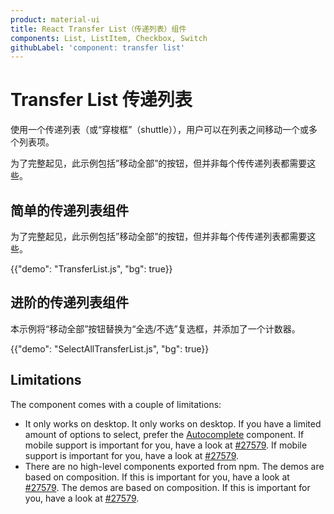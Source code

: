 ```yaml
---
product: material-ui
title: React Transfer List（传递列表）组件
components: List, ListItem, Checkbox, Switch
githubLabel: 'component: transfer list'
---
```


# Transfer List 传递列表

<p class="description">使用一个传递列表（或“穿梭框”（shuttle）），用户可以在列表之间移动一个或多个列表项。</p>

为了完整起见，此示例包括”移动全部”的按钮，但并非每个传传递列表都需要这些。

## 简单的传递列表组件

为了完整起见，此示例包括”移动全部”的按钮，但并非每个传传递列表都需要这些。

{{"demo": "TransferList.js", "bg": true}}

## 进阶的传递列表组件

本示例将“移动全部”按钮替换为“全选/不选”复选框，并添加了一个计数器。

{{"demo": "SelectAllTransferList.js", "bg": true}}

## Limitations

The component comes with a couple of limitations:

- It only works on desktop. It only works on desktop. If you have a limited amount of options to select, prefer the [Autocomplete](/material-ui/react-autocomplete/#multiple-values) component. If mobile support is important for you, have a look at [#27579](https://github.com/mui/material-ui/issues/27579). If mobile support is important for you, have a look at [#27579](https://github.com/mui/material-ui/issues/27579).
- There are no high-level components exported from npm. The demos are based on composition. If this is important for you, have a look at [#27579](https://github.com/mui/material-ui/issues/27579). The demos are based on composition. If this is important for you, have a look at [#27579](https://github.com/mui/material-ui/issues/27579).

